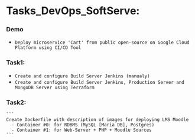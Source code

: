 # Tasks_DevOps_SoftServe:
### Demo 
  - `Deploy microservice 'Cart' from public open-source on Google Cloud Platform using CI/CD Tool`

### Task1: 
  - `Create and configure Build Server Jenkins (manualy)`
  - `Create and configure Build Server Jenkins, Production Server and MongoDB Server using Terraform`
  
### Task2:

    ```
    Create Dockerfile with description of images for deploying LMS Moodle
      - Сontainer #0: for RDBMS (MySQL [Maria DB], Postgres)
      - Container #1: for Web-Server + PHP + Moodle Sources 
    ```
 
